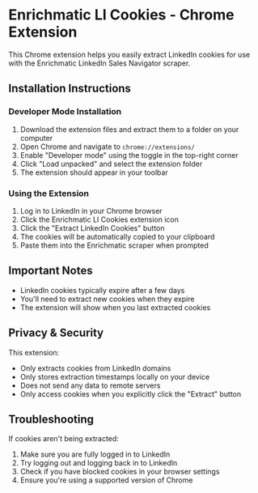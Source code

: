 # Enrichmatic LI Cookies - Chrome Extension

This Chrome extension helps you easily extract LinkedIn cookies for use with the Enrichmatic LinkedIn Sales Navigator scraper.

## Installation Instructions

### Developer Mode Installation

1. Download the extension files and extract them to a folder on your computer
2. Open Chrome and navigate to `chrome://extensions/`
3. Enable "Developer mode" using the toggle in the top-right corner
4. Click "Load unpacked" and select the extension folder
5. The extension should appear in your toolbar

### Using the Extension

1. Log in to LinkedIn in your Chrome browser
2. Click the Enrichmatic LI Cookies extension icon
3. Click the "Extract LinkedIn Cookies" button
4. The cookies will be automatically copied to your clipboard
5. Paste them into the Enrichmatic scraper when prompted

## Important Notes

- LinkedIn cookies typically expire after a few days
- You'll need to extract new cookies when they expire
- The extension will show when you last extracted cookies

## Privacy & Security

This extension:
- Only extracts cookies from LinkedIn domains
- Only stores extraction timestamps locally on your device
- Does not send any data to remote servers
- Only access cookies when you explicitly click the "Extract" button


## Troubleshooting

If cookies aren't being extracted:
1. Make sure you are fully logged in to LinkedIn
2. Try logging out and logging back in to LinkedIn
3. Check if you have blocked cookies in your browser settings
4. Ensure you're using a supported version of Chrome
